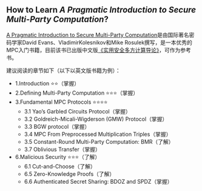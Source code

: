 ## How to Learn _A Pragmatic Introduction to Secure Multi-Party Computation_?

[A Pragmatic Introduction to Secure Multi-Party Computation](https://securecomputation.org/)是由国际著名密码学家David Evans、VladimirKolesnikov和Mike Rosulek撰写，是一本优秀的MPC入门书籍，目前该书已出版中文版[《实用安全多方计算导论》](https://baike.baidu.com/item/%E5%AE%9E%E7%94%A8%E5%AE%89%E5%85%A8%E5%A4%9A%E6%96%B9%E8%AE%A1%E7%AE%97%E5%AF%BC%E8%AE%BA/60355006)，可作为参考书。

建议阅读的章节如下（以下以英文版书籍为例）：
+ 1.Introduction ⭐️⭐️（掌握）
+ 2.Defining Multi-Party Computation ⭐️⭐️⭐️（掌握）
+ 3.Fundamental MPC Protocols ⭐️⭐️⭐️⭐️
  + 3.1 Yao’s Garbled Circuits Protocol（掌握）
  + 3.2 Goldreich-Micali-Wigderson (GMW) Protocol（掌握）
  + 3.3 BGW protocol（掌握）
  + 3.4 MPC From Preprocessed Multiplication Triples（掌握）
  + 3.5 Constant-Round Multi-Party Computation: BMR（了解）
  + 3.7 Oblivious Transfer（掌握）
+ 6.Malicious Security ⭐️⭐️⭐️（了解）
  + 6.1 Cut-and-Choose（了解）
  + 6.5 Zero-Knowledge Proofs（了解）
  + 6.6 Authenticated Secret Sharing: BDOZ and SPDZ（掌握）

